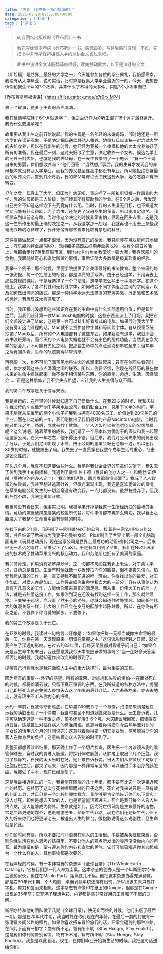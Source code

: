 ```yaml
---
title: "声音:《乔布斯——斯坦福演讲》"
date: 2021-09-28T09:58:06+08:00
categories : ["社会"]
tags : ["评论"]
---
```

> 转自团结出版社的《乔布斯》一书


>看完写给青少年的《乔布斯》一书，感慨良多。写读后感时忽想，不如，先把书中乔布斯在斯坦福大学的演讲全文搬过来吧。

> 此书中演讲全文译版翻译的很好，读完触动很大，以下是演讲的全文

（斯坦福）是世界上最好的大学之一，今天能参加各位的毕业典礼，我倍感荣幸。我没有从大学毕业，说句实话，此时算是我离大学毕业最近的一刻。今天，我想告诉你们我生命中的3个故事，并非什么了不得的大事件，只是3个小故事而已。


[乔布斯斯坦福演讲】(https://files.catbox.moe/p7r9rx.MP4)

第一个故事，是关于生命的点点滴滴。




我在里德学院待了6个月就退学了，但之后仍作为旁听生混了18个月才最终离开。我为什么要退学呢？




故事要从我出生之前开始说起。我的生母是一名年轻的未婚妈妈，当时她还是一所大学的在读研究生，于是决定把我送给其他人收养。她坚持我应该被一对念过大学的夫妇收养，所以在我出生的时候，她已经为我被一个律师和他的太太收养做好了所有的准备。但在最后一刻，这对夫妇改了主意，决定收养一个女孩。候选名单上的另外一对夫妇，也就是我的养父母，在一天午夜接到了一个电话：“有一个不请自来的男婴，你们想收养吗？”他们回答：“当然想。”事后，我的生母才发现我的养母根本就没有从大学毕业，而我的养父甚至连高中都没有毕业，所以她拒绝签署最后的收养文件。直到几个月后，我的养父母保证会把我送到大学，她的态度才有所转变。




17年之后，我真上了大学。但因为年幼无知，我选择了一所和斯坦福一样昂贵的大学，我的父母都是工人阶级，他们倾其所有资助我的学业。在6个月之后，我发现自己完全不知道这样念下去究竟有什么用。当时，我的人生漫无目标，也不知道大学对我能有什么帮助，为了念书，还花光了父母毕生的积蓄，所以我决定退学。我相信车到山前必有路。当时作这个决定的时候非常害怕，但现在回头去看，这是我这一生所作出的最正确的决定之一。从我退学那一刻起，我就再也不用去上那些我毫无兴趣的必修课了，我开始旁听那些看来比较有意思的科目。




这件事情做起来一点都不浪漫。因为没有自己的宿舍，我只能睡在朋友房间的地板上；可乐瓶的押金是5美分，我把瓶子还回去好用押金买吃的；在每个周日的晚上，我都会步行7英里穿越市区，到Hare Krishna 教堂吃一顿大餐，我喜欢那儿的食物。我跟随好奇心和直觉所做的事情，事后证明大多数都是极其珍贵的经验。


我举一个例子：那个时候，里德学院提供了全美国最好的书法教育。整个校园的每一张海报、每一个抽屉上的标签，都是漂亮的手写体。由于已经退学，不用再去上那些常规的课程，于是我选择了一个书法班，想学学怎么写出一手漂亮字。在这个班上，我学习了各种衬线和无衬线字体，如何改变不同字体组合之间的字间距，以及如何做出漂亮的版式。那是一种科学永远无法捕捉的充满美感、历史感和艺术感的微妙，我发现这太有意思了。




当时，我压根儿没想到这些知识会在我的生命中有什么实际运用价值；但是10年之后，当我们设计第一款Macintosh电脑的时候，这些东西全派上了用场。我把它们全部设计进了Mac，这是第一台可以排出好看版式的电脑。如果当时我大学里没有旁听这门课程的话，Mac就不会提供各种字体和等间距字体。自从视窗系统抄袭了Mac以后，所有的个人电脑都有了这些东西。如果我没有退学，我就不会去书法班旁听，而今天的个人电脑大概也就不会有出色的版式功能。当然我在念大学的那会儿，不可能有先见之明，把那些生命中的点点滴滴都串联起来；但10年之后再回头看，生命的轨迹变得非常清晰。




再强调一次，你不可能充满预见地将生命的点滴串联起来；只有在你回头看的时候，你才发现这些点点滴滴之间的联系。所以，你要坚信，你现在所经历的将在你未来的生命中串联起来。你不得不相信某些东西，你的直觉、命运、生活、因缘际会……正是这种信仰让我不会失去希望，它让我的人生变得与众不同。




我的第二个故事是关于爱与失去。




我是幸运的，在年轻的时候就知道了自己爱做什么。在我20岁的时候，就和沃兹在我父母的车库里开创了苹果电脑公司。我们勤奋工作，只用了10年的时间，苹果电脑就从车库里的两个小伙子扩展到成拥有4000名员工、价值达到20亿美元的企业。而在此之前的一年，我们刚推出了我们最好的产品Macintosh电脑，当时我刚过而立之年。然后，我就被炒了鱿鱼。一个人怎么可以被他所创立的公司解雇呢？这么说吧，随着苹果的成长，我们请了一个原本以为很能干的家伙和我一起管理这家公司。在头一年左右，他干得还不错，但后来，我们对公司未来的前景出现了分歧，于是我们之间出现了矛盾。由于公司的董事会站在他那一边，所以在我30岁的时候，就被踢出了局。我失去了一直贯穿在我整个成年生活的重心，打击是毁灭性的。




在头几个月，我真不知道要做些什么。我觉得我让企业界的前辈们失望了，我失去了传到我手上的指挥棒。我遇到了戴维·帕卡德（惠普的创办人之一）和鲍勃·诺伊斯（英特尔的创办人之一），我向他们道歉，因为我把事情搞砸了。我成了人人皆知的失败者，我甚至想过逃离硅谷。但曙光渐渐出现，我还是喜欢我做过的事情。在苹果电脑公司发生的一切丝毫没有改变我，一点儿都没有。虽然被抛弃了，但我的热忱不改，我决定重新开始。




我当时没有看出来，但事实证明，我被苹果开掉是我这一生所经历过的最棒的事情。成功的沉重被凤凰涅槃的轻盈所代替，每件事情都不再那么确定，我以自由之躯进入了我整个生命当中最有创意的时期。




在接下来的5年里，我开创了一家叫做NeXT的公司，接着是一家名叫Pixar的公司，并且结识了后来成为我妻子的曼妙女郎。Pixar制作了世界上第一部全电脑动画电影《玩具总动员》，现在这家公司是世界上最成功的动画制作公司之一。后来经历一系列的事件，苹果买下了NeXT，于是我又回到了苹果，我们在NeXT研发出的技术成了推动苹果复兴的核心动力。我和劳伦斯也拥有了美满的家庭。




我非常肯定，如果没有被苹果炒掉，这一切都不可能在我身上发生。对于病人来说，良药总是苦口。生活有时候就像一块板砖拍向你的脑袋，但不要丧失信心。热爱我所从事的工作，是一直支持我不断前进的唯一理由。你得找出你的最爱，对工作如此，对爱人亦是如此。工作将占据你生命中相当大的一部分，只有从事你认为具有非凡意义的工作，方能给你带来真正的满足感。而从事一份伟大工作的唯一方法，就是去热爱这份工作。如果你到现在还没有找到这样一份工作，那么就继续找。不要安于现状，当万事了然于心的时候，你就会知道何时能找到。如同任何伟大的浪漫关系一样，伟大的工作只会在岁月的酝酿中越陈越香。所以，在你终有所获之前，不要停下你寻觅的脚步，不要停下。




我的第三个故事是关于死亡。




在17岁的时候，我读过一句格言，好像是：“如果你把每一天都当成你生命里的最后一天，你将在某一天发现原来一切皆在掌握之中。”这句话从我读到之日起，就对我产生了深远的影响。在过去的33年里，我每天早晨都对着镜子问自己：“如果今天是我生命中的末日，我还愿意做我今天本来应该做的事吗？”当一连好多天答案都否定的时候，我就知道作出改变的时候到了。




提醒自己行将就木是我在面临人生中的重大抉择时，最为重要的工具。




因为所有的事情---外界的期望、所有的尊荣、对尴尬和失败的惧怕---在面对死亡的时候，都将烟消云散，只留下真正重要的东西。在我所知道的各种办法中，提醒自己即将死去是避免掉入畏惧失去这个陷阱的最好办法。人赤条条地来，赤条条地走，没有理由不听从你内心的呼唤。




大约一年前，我被诊断出癌症。在早晨7:30我作了一个检查，扫描结果清楚地显示我的胰脏出现了一个肿瘤，我当时甚至不知道胰脏究竟是什么。医生告诉我，几乎可以确定这是一种不治之症，顶多还能活3-6个月。大夫建议我回家，把诸事安排妥当，这是医生对临终病人的标准用语。这意味着你得把你今后10年要对你的子女说的话用几个月的时间说完；这意味着你得把一切安排妥当，尽可能减少你的家人在你身后的负担；这意味着向众人告别的时间到了。




我整天都想着诊断结果。那天晚上作了一个切片检查，医生把一个内诊镜从我的喉管伸进去，穿过我的胃进入肠道，将探针伸进胰脏，从肿瘤上取出了几个细胞。我打了镇静剂，但我的太太当时在场，她后来告诉我说，当大夫们从显微镜下观察了细胞组织之后，都哭了起来，因为那是一种非常罕见的、可以通过手术治疗的胰脏癌。我接受了手术，现在已经康复了。




这是我最接近死亡的一次，我希望在随后的几十年里，都不要有比这一次更接近死亡的经历。在经历了这次与死神擦肩而过的日子之后，死亡对我来说只是一项有效的判断工具，并且只是一个纯粹的理性概念，我能够更肯定地告诉你们以下事实：没人想死，即使是想去天堂的人，也是希望能活着进去。死亡是我们每个人的人生终点站，没人能够成为例外。生命就是如此，因为死亡很可能是生命最好的造物，它是生命更迭的媒介，送走耄耋老者，给新生代让路。现在你们还是新生代，但不久的将来你们也将逐渐老去，被送出人生的舞台。很抱歉说得这么戏剧性，但生命就是如此。




你们的时间有限，所以不要把时间浪费在别人的生活里。不要被条条框框束缚，否则你就生活在他人思考的结果里。不要让他人的观点所发出的噪声淹没你内心的声音。最为重要的是，要有遵从你的内心和直觉的勇气，它们可能已知道你其实想成为一个什么样的人，其他事物都是次要的。




在我年轻的时候，有一本非常棒的杂志叫《全球目录》（TheWhole Earth Catalog），它被我们那一代人奉为圭臬。这本杂志的创办人是一个叫斯图尔特·布兰德的家伙，他住在Menlo Park，距离这儿不远。他把这本杂志办得充满诗意。那是在60年代末期，个人电脑、桌面发排系统还没有出现，所以出版工具只有打字机、剪刀和宝丽来相机。这本杂志有点像印在纸上的Google，但那是在Google出现的35年前；它充满了理想色彩，内容都是些非常好用的工具和了不起的见解。




斯图尔特和他的团队做了几期《全球目录》，快无疾而终的时候，他们出版了最后一期。那是在70年代中期，我当时处在你们现在的年龄。在最后一期的封底有一张清晨乡间公路的照片，如果你喜欢搭车冒险旅行的话，经常会碰到的那种小路。在照片下面有一排字：物有所不足，智有所不明（Stay Hungry, Stay Foolish）。这是他们停刊的告别留言。物有所不足，智有所不明（Stay Hungry, Stay Foolish）。我总是以此自诩。现在，在你们毕业开始新生活的时候，我把这句话送给你们。


